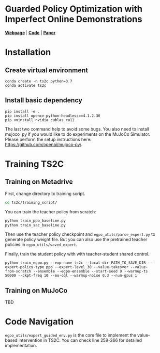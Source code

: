 # Guarded Policy Optimization with Imperfect Online Demonstrations

[**Webpage**](https://metadriverse.github.io/TS2C/) | 
[**Code**](https://github.com/metadriverse/TS2C) |
[**Paper**](https://openreview.net/forum?id=O5rKg7IRQIO)

# Installation

## Create virtual environment
```
conda create -n ts2c python=3.7
conda activate ts2c
```

## Install basic dependency
```
pip install -e .
pip install opencv-python-headless==4.1.2.30
pip uninstall nvidia_cublas_cu11
```
The last two command help to avoid some bugs. You also need to install mujoco_py if you would like to do experiments on the MuJoCo Simulator. Please perform the setup instructions here: https://github.com/openai/mujoco-py/.

# Training TS2C
## Training on Metadrive
First, change directory to training script.
```bash
cd ts2c/training_script/
```
You can train the teacher policy from scratch:
```bash
python train_ppo_baseline.py
python train_sac_baseline.py
```
Then use the teacher policy checkpoint and `egpo_utils/parse_expert.py` to generate policy weight file. But you can also use the pretrained teacher policies in `egpo_utils/saved_expert`.

Finally, train the student policy with with teacher-student shared control.
```
python train_egpo.py --exp-name ts2c --local-dir PATH_TO_SAVE_DIR --expert-policy-type ppo --expert-level 30 --value-takeover --value-from-scratch --ensemble --egpo-ensemble --start-seed 0 --warmup-ts 50000 --ckpt-freq 10 --no-cql --warmup-noise 0.3 --num-gpus 1
```

## Training on MuJoCo
TBD

# Code Navigation
`egpo_utils/expert_guided_env.py` is the core file to implement the value-based intervention in TS2C. You can check line 259-266 for detailed implementation.